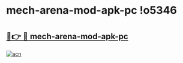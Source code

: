 # mech-arena-mod-apk-pc !o5346

# <h2><a href="https://p6elc5.esa.edu.pl?title=mech-arena-mod-apk-pc&ref=o5346">🔗👉 🔴 mech-arena-mod-apk-pc</a></h2>

[![acn](https://github.com/user-attachments/assets/0f9c940e-d8b0-45ae-aac7-cd30a18b3e1c)](https://p6elc5.esa.edu.pl?title=mech-arena-mod-apk-pc&ref=o5346)

